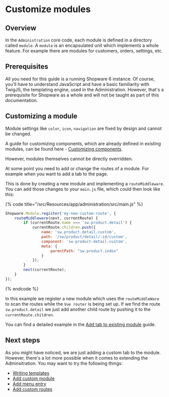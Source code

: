 # Customize modules

## Overview

In the `Administration` core code, each module is defined in a directory called `module`.
A `module` is an encapsulated unit which implements a whole feature. For example there are modules for customers, orders, settings, etc.

## Prerequisites

All you need for this guide is a running Shopware 6 instance. Of course, you'll have to understand JavaScript and have a basic familiarity with TwigJS, the templating engine, used in the Administration. However, that's a prerequisite for Shopware as a whole and will not be taught as part of this documentation.

## Customizing a module

Module settings like `color`, `icon`, `navigation` are fixed by design and cannot be changed.

A guide for customizing components, which are already defined in existing modules, can be found here - [Customizing components](./customizing-components.md).

However, modules themselves cannot be directly overridden.

At some point you need to add or change the routes of a module. For example when you want to add a tab to the page.

This is done by creating a new module and implementing a `routeMiddleware`.
You can add those changes to your `main.js` file, which could then look like this:

{% code title="<plugin root>/src/Resources/app/administration/src/main.js" %}
```js
Shopware.Module.register('my-new-custom-route', {
    routeMiddleware(next, currentRoute) {
        if (currentRoute.name === 'sw.product.detail') {
            currentRoute.children.push({
                name: 'sw.product.detail.custom',
                path: '/sw/product/detail/:id/custom',
                component: 'sw-product-detail-custom',
                meta: {
                    parentPath: "sw.product.index"
                }
            });
        }
        next(currentRoute);
    }
});
```
{% endcode %}

In this example we register a new module which uses the `routeMiddleWare` to scan the routes while the `Vue router` is being set up.
If we find the route `sw.product.detail` we just add another child route by pushing it to the `currentRoute.children`.

You can find a detailed example in the [Add tab to existing module](./add-new-tab.md) guide.

## Next steps

As you might have noticed, we are just adding a custom tab to the module. However, there's a lot more possible when it comes to extending the Adminsitration. You may want to try the following things:

* [Writing templates](./writing-templates.md)
* [Add custom module](./add-custom-module.md)
* [Add menu entry](./add-menu-entry.md)
* [Add custom routes](./add-custom-route.md)